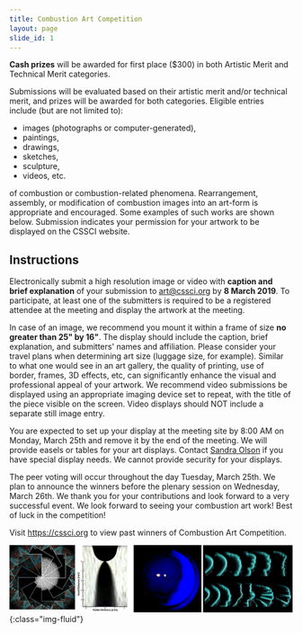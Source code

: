 ```yaml
---
title: Combustion Art Competition
layout: page
slide_id: 1
---
```


<p class="lead">
<strong>Cash prizes</strong> will be awarded for first place ($300) in both Artistic Merit and Technical Merit categories.
</p>


Submissions will be evaluated based on their artistic merit and/or technical merit,
and prizes will be awarded for both categories. Eligible entries include (but are not limited to):
- images (photographs or computer-generated),
- paintings,
- drawings,
- sketches,
- sculpture,
- videos, etc.

of combustion or combustion-related phenomena. Rearrangement, assembly, or modification of
combustion images into an art-form is appropriate and encouraged. Some examples of
such works are shown below. Submission indicates your permission for your artwork
to be displayed on the CSSCI website.

## Instructions

Electronically submit a high resolution image or video with **caption and brief explanation**
of your submission to <art@cssci.org> by **8 March 2019**. To participate, at least
one of the submitters is required to be a registered attendee at the meeting and
display the artwork at the meeting.

In case of an image, we recommend you mount it within a frame of size **no greater than 25" by 16"**.
The display should include the caption, brief explanation, and submitters' names and affiliation.
Please consider your travel plans when determining art size (luggage size, for example).
Similar to what one would see in an art gallery, the quality of printing, use of border,
frames, 3D effects, etc, can significantly enhance the visual and professional appeal of
your artwork. We recommend video submissions be displayed using an appropriate imaging device
set to repeat, with the title of the piece visible on the screen. Video displays should
NOT include a separate still image entry.

You are expected to set up your display at the meeting site by 8:00 AM on Monday,
March 25th and remove it by the end of the meeting. We will provide easels or tables
for your art displays. Contact [Sandra Olson](mailto:sandra.olson@nasa.gov)
if you have special display needs. We cannot provide security for your displays.

The peer voting will occur throughout the day Tuesday, March 25th. We plan to announce
the winners before the plenary session on Wednesday, March 26th. We thank you for your
contributions and look forward to a very successful event. We look forward to seeing
your combustion art work! Best of luck in the competition!

<p class="lead">
Visit <a href="https://cssci.org">https://cssci.org</a> to view past winners of
Combustion Art Competition.
</p>

![Art competition past winners](./assets/images/art-competition.png "Art Competition"){:class="img-fluid"}
